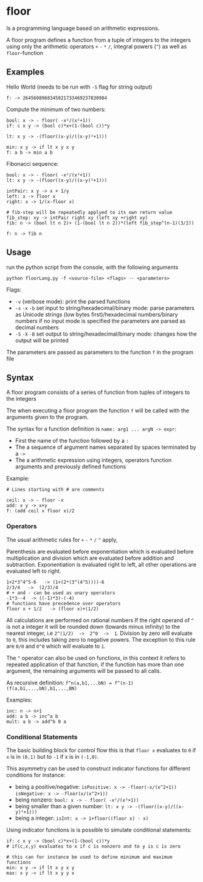 # floor
Is a programming language based on arithmetic expressions.

A floor program defines a function from a tuple of integers to the integers using only the arithmetic operators `+` `-` `*` `/`, integral powers (`^`) as well as `floor`-function

## Examples


Hello World (needs to be run with `-S` flag for string output)

```
f: -> 2645608968345021733469237830984
```

Compute the minimum of two numbers:

```
bool: x -> - floor( -x²/(x²+1))
if: c x y -> (bool c)*x+(1-(bool c))*y

lt: x y -> -(floor((x-y)/((x-y)²+1)))

min: x y -> if lt x y x y
f: a b -> min a b
```

Fibonacci sequence:

```
bool: x -> - floor( -x²/(x²+1))
lt: x y -> -(floor((x-y)/((x-y)²+1)))

intPair: x y -> x + 1/y
left: x -> floor x
right: x -> 1/(x-floor x)

# fib-step will be repeatedly applyed to its own return value
fib_step: xy -> intPair right xy (left xy +right xy)
fib: n -> (bool lt n 2)+ (1-(bool lt n 2))*(left fib_step^(n-1)(3/2))

f: n -> fib n
```


## Usage

run the python script from the console, with the following arguments

```
python floorLang.py -f <source-file> <flags> -- <parameters>
```

Flags:

- `-v` (verbose mode): print the parsed functions
- `-s` `-x` `-b` set input to string/hexadecimal/binary mode:
  parse parameters as Unicode strings (low bytes first)/hexadecimal numbers/binary numbers if no input mode is specified the parameters are parsed as decimal numbers
- `-S` `-X` `-B` set output to string/hexadecimal/binary mode:
  changes how the output will be printed

The parameters are passed as parameters to the function `f` in the program file

## Syntax

A floor program consists of a series of function from tuples of integers to the integers

The when executing a floor program the function `f` will be called with the arguments given to the program.

The syntax for a function definition is `name: arg1 ... argN -> expr`:

- First the name of the function followed by a `:`
- The a sequence of argument names separated by spaces terminated by a `->`
- The a arithmetic expression using integers, operators function arguments and previously defined functions

Example:

```
# Lines starting with # are comments

ceil: x -> - floor -x
add: x y -> x+y
f: (add ceil x floor x)/2
```

### Operators

The usual arithmetic rules for `+` `-` `*` `/` `^` apply,

Parenthesis are evaluated before exponentiation which is evaluated before multiplication and division which are evaluated before addition and subtraction.
Exponentiation is evaluated right to left, all other operations are evaluated left to right.

```
1+2*3^4^5-6   -> (1+(2*(3^(4^5))))-6
2/3/4   ->  (2/3)/4
# + and - can be used as unary operators
-1*3--4  -> ((-1)*3)-(-4)
# functions have precedence over operators
floor x + 1/2   -> (floor x)+(1/2)
```

All calculations are performed on rational numbers
If the right operand of `^` is not a integer it will be rounded down (towards minus infinity) to the nearest integer,
i.e `2^(1/2)  ->  2^0  ->  1`.
Division by zero will evaluate to `0`, this includes taking zero to negative powers.
The exception to this rule are `0/0` and `0^0` which will evaluate to `1`.

The `^` operator can also be used on functions, in this context it refers to repeated application of that function,
if the function has more than one argument, the remaining arguments will be passed to all calls.

As recursive definition: `f^n(a,b1,...bN) = f^(n-1)(f(a,b1,...,bN),b1,...,BN)` 

Examples:
```
inc: n -> n+1
add: a b -> inc^a b
mult: a b -> add^b 0 a
```

### Conditional Statements

The basic building block for control flow this is that `floor x` evaluates to `0` if `x` is in `(0,1)` but to `-1` if x is in `(-1,0)`.

This asymmetry can be used to construct indicator functions for different conditions for instance:

- being a positive/negative: `isPositive: x -> -floor(-x/(x^2+1))` `isNegative: x -> -floor(x/(x^2+1))`
- being nonzero: `bool: x -> - floor( -x²/(x²+1))`
- being smaller than a given number: `lt: x y -> -(floor((x-y)/((x-y)²+1)))`
- being a integer: `isInt: x -> 1+floor((floor x) - x)`

Using indicator functions is is possible to simulate conditional statements:

```
if: c x y -> (bool c)*x+(1-(bool c))*y
# if(c,x,y) evaluates to x if c is nonzero and to y is c is zero

# this can for instance be used to define minimum and maximum functions
min: x y -> if lt x y x y
max: x y -> if lt x y y x
```



